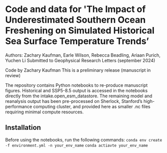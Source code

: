 # Code and data for 'The Impact of Underestimated Southern Ocean Freshening on Simulated Historical Sea Surface Temperature Trends’

Authors: Zachary Kaufman, Earle Wilson, Rebecca Beadling, Ariaan Purich, Yuchen Li 
Submitted to Geophysical Research Letters (september 2024)

Code by Zachary Kaufman
This is a preliminary release (manuscript in review) 

The repository contains Python notebooks to re-produce manuscript figures. Historical and SSP5-8.5 output is accessed in the notebooks directly from the intake.open_esm_datastore. The remaining model and reanalysis output has been pre-processed on Sherlock, Stanford’s high-performance computing cluster, and provided here as smaller .nc files requiring minimal compute resources. 

## Installation 
Before using the notebooks, run the following commands: 
`conda env create -f environment.yml -n your_env_name`
`conda actiavte your_env_name`
